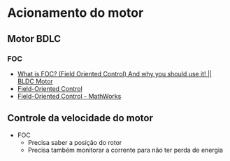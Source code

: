 # Acionamento do motor

## Motor BDLC

### FOC

- [What is FOC? (Field Oriented Control) And why you should use it! || BLDC Motor](https://www.youtube.com/watch?v=Nhy6g9wGHow)
- [Field-Oriented Control](https://www.youtube.com/watch?v=_6-_jvZe7iA)
- [Field-Oriented Control - MathWorks](https://www.mathworks.com/discovery/field-oriented-control.html)

## Controle da velocidade do motor

- FOC
    - Precisa saber a posição do rotor
    - Precisa também monitorar a corrente para não ter perda de energia

